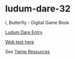 # ludum-dare-32
I, Butterfly - Digital Game Book

[Ludum Dare Entry](http://ludumdare.com/compo/2015/04/19/at-the-last-moment/)

[Web test here](https://rawgit.com/nate2squared/ludum-dare-32/master/game.html)

See [Twine Resources](https://github.com/nate2squared/twine)
